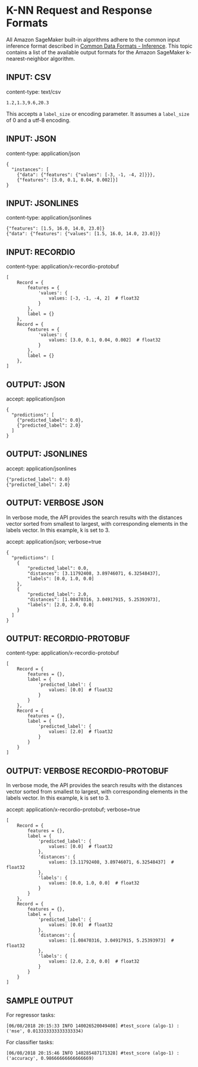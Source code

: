 # K\-NN Request and Response Formats<a name="kNN-inference-formats"></a>

All Amazon SageMaker built\-in algorithms adhere to the common input inference format described in [Common Data Formats \- Inference](https://docs.aws.amazon.com/sagemaker/latest/dg/cdf-inference.html)\. This topic contains a list of the available output formats for the Amazon SageMaker k\-nearest\-neighbor algorithm\.

## INPUT: CSV<a name="kNN-input-csv"></a>

content\-type: text/csv

```
1.2,1.3,9.6,20.3
```

This accepts a `label_size` or encoding parameter\. It assumes a `label_size` of 0 and a utf\-8 encoding\.

## INPUT: JSON<a name="kNN-input-json"></a>

content\-type: application/json

```
{
  "instances": [
    {"data": {"features": {"values": [-3, -1, -4, 2]}}},
    {"features": [3.0, 0.1, 0.04, 0.002]}]
}
```

## INPUT: JSONLINES<a name="kNN-input-jsonlines"></a>

content\-type: application/jsonlines

```
{"features": [1.5, 16.0, 14.0, 23.0]}
{"data": {"features": {"values": [1.5, 16.0, 14.0, 23.0]}}
```

## INPUT: RECORDIO<a name="kNN-input-recordio"></a>

content\-type: application/x\-recordio\-protobuf

```
[
    Record = {
        features = {
            'values': {
                values: [-3, -1, -4, 2]  # float32
            }
        },
        label = {}
    },
    Record = {
        features = {
            'values': {
                values: [3.0, 0.1, 0.04, 0.002]  # float32
            }
        },
        label = {}
    },
]
```

## OUTPUT: JSON<a name="kNN-output-json"></a>

accept: application/json

```
{
  "predictions": [
    {"predicted_label": 0.0},
    {"predicted_label": 2.0}
  ]
}
```

## OUTPUT: JSONLINES<a name="kNN-output-jsonlines"></a>

accept: application/jsonlines

```
{"predicted_label": 0.0}
{"predicted_label": 2.0}
```

## OUTPUT: VERBOSE JSON<a name="kNN-output-recordio"></a>

In verbose mode, the API provides the search results with the distances vector sorted from smallest to largest, with corresponding elements in the labels vector\. In this example, k is set to 3\.

accept: application/json; verbose=true

```
{
  "predictions": [
    {
        "predicted_label": 0.0,
        "distances": [3.11792408, 3.89746071, 6.32548437],
        "labels": [0.0, 1.0, 0.0]
    },
    {
        "predicted_label": 2.0,
        "distances": [1.08470316, 3.04917915, 5.25393973],
        "labels": [2.0, 2.0, 0.0]
    }
  ]
}
```

## OUTPUT: RECORDIO\-PROTOBUF<a name="kNN-output-recordio"></a>

content\-type: application/x\-recordio\-protobuf

```
[
    Record = {
        features = {},
        label = {
            'predicted_label': {
                values: [0.0]  # float32
            }
        }
    },
    Record = {
        features = {},
        label = {
            'predicted_label': {
                values: [2.0]  # float32
            }
        }
    }
]
```

## OUTPUT: VERBOSE RECORDIO\-PROTOBUF<a name="kNN-output-verbose-recordio"></a>

In verbose mode, the API provides the search results with the distances vector sorted from smallest to largest, with corresponding elements in the labels vector\. In this example, k is set to 3\.

accept: application/x\-recordio\-protobuf; verbose=true

```
[
    Record = {
        features = {},
        label = {
            'predicted_label': {
                values: [0.0]  # float32
            },
            'distances': {
                values: [3.11792408, 3.89746071, 6.32548437]  # float32
            },
            'labels': {
                values: [0.0, 1.0, 0.0]  # float32
            }
        }
    },
    Record = {
        features = {},
        label = {
            'predicted_label': {
                values: [0.0]  # float32
            },
            'distances': {
                values: [1.08470316, 3.04917915, 5.25393973]  # float32
            },
            'labels': {
                values: [2.0, 2.0, 0.0]  # float32
            }
        }
    }
]
```

## SAMPLE OUTPUT<a name="kNN-sample-output"></a>

For regressor tasks:

```
[06/08/2018 20:15:33 INFO 140026520049408] #test_score (algo-1) : ('mse', 0.013333333333333334)
```

For classifier tasks:

```
[06/08/2018 20:15:46 INFO 140285487171328] #test_score (algo-1) : ('accuracy', 0.98666666666666669)
```